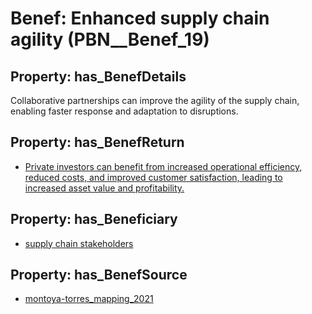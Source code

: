 # Benef: __Enhanced supply chain agility__ (PBN__Benef_19)

## Property: has_BenefDetails

Collaborative partnerships can improve the agility of the supply chain, enabling faster response and adaptation to disruptions.

## Property: has_BenefReturn

* [Private investors can benefit from increased operational efficiency, reduced costs, and improved customer satisfaction, leading to increased asset value and profitability.](../BenefReturn/PBN__BenefReturn_19)

## Property: has_Beneficiary

* [supply chain stakeholders](../Stakeholder/PBN__Stakeholder_15)

## Property: has_BenefSource

* [montoya-torres_mapping_2021](../Article/PBN__Article_4)

